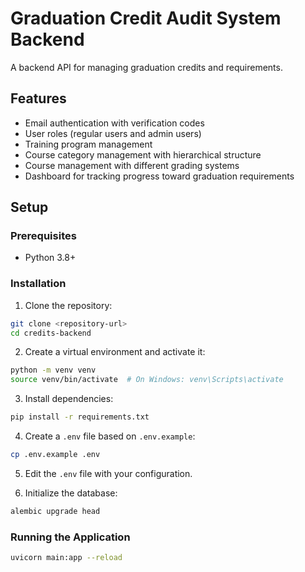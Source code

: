 # Graduation Credit Audit System Backend

A backend API for managing graduation credits and requirements.

## Features

- Email authentication with verification codes
- User roles (regular users and admin users)
- Training program management
- Course category management with hierarchical structure
- Course management with different grading systems
- Dashboard for tracking progress toward graduation requirements

## Setup

### Prerequisites

- Python 3.8+

### Installation

1. Clone the repository:

```bash
git clone <repository-url>
cd credits-backend
```

2. Create a virtual environment and activate it:

```bash
python -m venv venv
source venv/bin/activate  # On Windows: venv\Scripts\activate
```

3. Install dependencies:

```bash
pip install -r requirements.txt
```

4. Create a `.env` file based on `.env.example`:

```bash
cp .env.example .env
```

5. Edit the `.env` file with your configuration.

6. Initialize the database:

```bash
alembic upgrade head
```

### Running the Application

```bash
uvicorn main:app --reload
```

